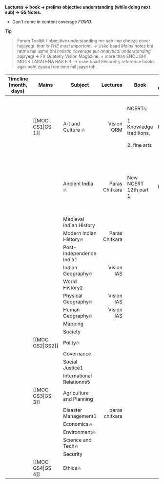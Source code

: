 **Lectures → book → prelims objective understanding (while doing next sub) → GS Notes.**
- Don't come in content coverage *FOMO*.
> [!tip]
> >Forum Toolkit / objective understanding me sab imp cheeze cover hojayegi. *that is THE most important*. 
> >→ Uske baad *Mains notes* bhi rattne hai usme bhi *holistic coverage* aur *analytical understanding* aajayegi
> >→ Fir Quaterly Vision Magazine. = more than ENOUGH! 
> >MOCK LAGALENA BAS FIR.
> > → uske baad Secondry reference books agar boht zyada free time mil jaaye toh.

| **Timeline** (month, days) | **Mains**         | **Subject**               |   **Lectures** | **Book**                                                     | **Objective understanding** | **Strategy**                                                               |   **EXTRA**    |     |     |
| -------------------------- | ----------------- | ------------------------- | -------------: | ------------------------------------------------------------ | --------------------------- | -------------------------------------------------------------------------- | :------------: | --- | --- |
|                            | [[MOC GS1\|GS 1]] | Art and Culture 🔥        |    Vision QRM  | NCERTs:<br><br>1. Knowledge traditions, <br><br>2. fine arts | Forum Toolkit               | Paras chitkara notes will be primary. will read the two NCERTs after that. | AIR 16's notes |     |     |
|                            |                   | Ancient India🔥           | Paras Chitkara | New NCERT 12th part 1                                        | Forum toolkit               | Paras chikara ka lecture will again be primary + New NCERT.                |  AIR 16 Notes  |     |     |
|                            |                   | Medieval Indian History   |                |                                                              |                             |                                                                            |                |     |     |
|                            |                   | Modern Indian History🔥   | Paras Chitkara |                                                              |                             |                                                                            |                |     |     |
|                            |                   | Post- Independence India1 |                |                                                              |                             |                                                                            |                |     |     |
|                            |                   | Indian Geography🔥        |     Vision IAS |                                                              |                             |                                                                            |                |     |     |
|                            |                   | World History2            |                |                                                              |                             |                                                                            |                |     |     |
|                            |                   | Physical Geography🔥      |     Vision IAS |                                                              |                             |                                                                            |                |     |     |
|                            |                   | Human Geography🔥         |     Vision IAS |                                                              |                             |                                                                            |                |     |     |
|                            |                   | Mapping                   |                |                                                              |                             |                                                                            |                |     |     |
|                            |                   | Society                   |                |                                                              |                             |                                                                            |                |     |     |
|                            | [[MOC GS2\|GS2]]  | Polity🔥                  |                |                                                              |                             |                                                                            |                |     |     |
|                            |                   | Governance                |                |                                                              |                             |                                                                            |                |     |     |
|                            |                   | Social Justice1           |                |                                                              |                             |                                                                            |                |     |     |
|                            |                   | International Relationns5 |                |                                                              |                             |                                                                            |                |     |     |
|                            | [[MOC GS3\|GS 3]] | Agriculture and Planning  |                |                                                              |                             |                                                                            |                |     |     |
|                            |                   | Disaster Management1      | paras chitkara |                                                              |                             |                                                                            |                |     |     |
|                            |                   | Economics🔥               |                |                                                              |                             |                                                                            |                |     |     |
|                            |                   | Environment🔥             |                |                                                              |                             |                                                                            |                |     |     |
|                            |                   | Science and Tech🔥        |                |                                                              |                             |                                                                            |                |     |     |
|                            |                   | Security                  |                |                                                              |                             |                                                                            |                |     |     |
|                            | [[MOC GS4\|GS 4]] | Ethics🔥                  |                |                                                              |                             |                                                                            |                |     |     |
